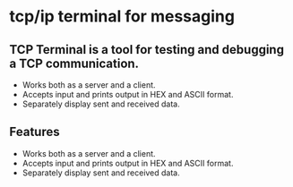 # tcp/ip terminal for messaging

## TCP Terminal is a tool for testing and debugging a TCP communication.

- Works both as a server and a client.
- Accepts input and prints output in HEX and ASCII format.
- Separately display sent and received data.

## Features
- Works both as a server and a client.
- Accepts input and prints output in HEX and ASCII format.
- Separately display sent and received data.
